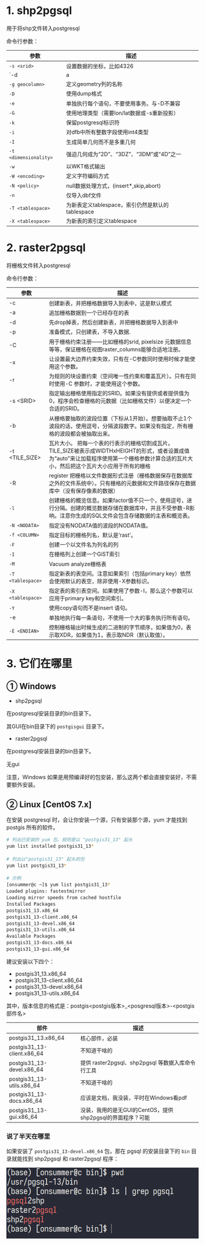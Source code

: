 # 1. shp2pgsql

用于将shp文件转入postgresql

命令行参数：

| 参数                  | 描述                                                         |
| --------------------- | ------------------------------------------------------------ |
| `-s <srid>`           | 设置数据的坐标，比如4326                                     |
| `-d|a|c|p`            | -d 删除原表并重新创建;<br />-a 追加shp数据到当前表后;<br />-c 创建一个新表，默认该模式;<br />-p 准备模式，仅仅创建表 |
| `-g geocolumn>`       | 定义geometry列的名称                                         |
| `-D`                  | 使用dump格式                                                 |
| `-e`                  | 单独执行每个语句，不要使用事务。与-D不兼容                   |
| `-G`                  | 使用地理类型（需要lon/lat数据或-s重新投影）                  |
| `-k`                  | 保留postgresql标识符                                         |
| `-i`                  | 对dfb中所有整数字段使用int4类型                              |
| `-I`                  | 生成简单几何而不是多重几何                                   |
| `-t <dimensionality>` | 强迫几何成为“2D”、“3DZ”、“3DM”或“4D”之一                     |
| `-w`                  | 以WKT格式输出                                                |
| `-W <encoding>`       | 定义字符编码方式                                             |
| `-N <policy>`         | null数据处理方式，(insert*,skip,abort)                       |
| `-n`                  | 仅导入dbf文件                                                |
| `-T <tablespace>`     | 为新表定义tablespace，索引仍然是默认的tablespace             |
| `-X <tablespace>`     | 为新表的索引定义tablespace                                   |



# 2. raster2pgsql

将栅格文件转入postgresql

命令行参数：

| 参数              | 描述                                                         |
| ----------------- | ------------------------------------------------------------ |
| -c                | 创建新表，并把栅格数据导入到表中，这是默认模式               |
| -a                | 追加栅格数据到一个已经存在的表                               |
| -d                | 先drop掉表，然后创建新表，并把栅格数据导入到表中             |
| -p                | 准备模式，只创建表，不导入数据.                              |
| -C                | 用于栅格约束注册——比如栅格的srid, pixelsize 元数据信息等等，保证栅格在视图raster_columns能够合适地注册。 |
| -x                | 让设置最大边界约束失效，只有在-C参数同时使用时候才能使用这个参数。 |
| -r                | 为规则的块设置约束（空间唯一性约束和覆盖瓦片）。只有在同时使用-C 参数时，才能使用这个参数。 |
| -s \<SRID\>       | 指定输出栅格使用指定的SRID。如果没有提供或者提供值为0，程序会检查栅格的元数据（比如栅格文件）以便决定一个合适的SRID。 |
| -b                | 从栅格要抽取的波段位置（下标从1开始）。想要抽取不止1个波段的话，使用逗号，分隔波段数字。如果没有指定，所有栅格的波段都会被抽取出来。 |
| -t \<TILE_SIZE\>  | 瓦片大小。 把每一个表的行表示的栅格切割成瓦片。 TILE_SIZE被表示成WIDTHxHEIGHT的形式，或者设置成值为“auto”来让加载程序使用第一个栅格参数计算合适的瓦片大小，然后把这个瓦片大小应用于所有的栅格 |
| -R                | register 把栅格以文件数据形式注册（栅格数据保存在数据库之外的文件系统中）。只有栅格的元数据和文件路径保存在数据库中（没有保存像素的数据） |
| `-l`              | 创建栅格的概览信息。如果factor值不只一个，使用逗号，进行分隔。创建的概览数据存储在数据库中，并且不受参数-R影响。注意你生成的SQL文件会包含存储数据的主表和概览表。 |
| `-N <NODATA>`     | 指定没有NODATA值的波段的NODATA值。                           |
| `-f <COLUMN>`     | 指定目标的栅格列名，默认是‘rast’。                           |
| `-F`              | 创建一个以文件名为列名的列                                   |
| `-I`              | 在栅格列上创建一个GiST索引                                   |
| `-M`              | Vacuum analyze栅格表                                         |
| `-T <tablespace>` | 指定新表的表空间。注意如果索引（包括primary key）依然会使用默认的表空，除非使用-X参数标识。 |
| `-X <tablespace>` | 指定表的索引表空间。如果使用了参数-I，那么这个参数可以应用于primary key和空间索引。 |
| `-Y`              | 使用copy语句而不是insert 语句。                              |
| -e                | 单独地执行每一条语句，不使用一个大的事务执行所有语句。       |
| `-E <ENDIAN>`     | 控制栅格输出时候生成的二进制的字节顺序，如果值为0，表示取XDR，如果值为1，表示取NDR（默认取值）。 |

# 3. 它们在哪里

## ① Windows

- shp2pgsql

在postgresql安装目录的bin目录下。

其GUI在bin目录下的 `postgisgui` 目录下。

- raster2pgsql

在postgresql安装目录的bin目录下。

无gui



注意，Windows 如果是用预编译好的包安装，那么这两个都会直接安装好，不需要额外安装。

## ② Linux [CentOS 7.x]

在安装 postgresql 时，会让你安装一个源，只有安装那个源，yum 才能找到 postgis 所有的软件。

``` bash
# 列出已安装的 yum 包，规则是以 "postgis31_13" 起头
yum list installed postgis31_13*

# 列出以"postgis31_13" 起头的包
yum list postgis31_13*

# 示例
[onsummer@c ~]$ yum list postgis31_13*
Loaded plugins: fastestmirror
Loading mirror speeds from cached hostfile
Installed Packages
postgis31_13.x86_64                           
postgis31_13-client.x86_64
postgis31_13-devel.x86_64
postgis31_13-utils.x86_64
Available Packages
postgis31_13-docs.x86_64
postgis31_13-gui.x86_64 
```

建议安装以下四个：

- postgis31_13.x86_64 
- postgis31_13-client.x86_64
- postgis31_13-devel.x86_64
- postgis31_13-utils.x86_64

其中，版本信息的格式是：postgis\<postgis版本>_\<posgresql版本>-<postgis部件名>

| 部件                       | 描述                                                       |
| -------------------------- | ---------------------------------------------------------- |
| postgis31_13.x86_64        | 核心部件，必装                                             |
| postgis31_13-client.x86_64 | 不知道干啥的                                               |
| postgis31_13-devel.x86_64  | 提供 raster2pgsql、shp2pgsql 等数据入库命令行工具          |
| postgis31_13-utils.x86_64  | 不知道干啥的                                               |
| postgis31_13-docs.x86_64   | 应该是文档，我没装，平时在Windows看pdf                     |
| postgis31_13-gui.x86_64    | 没装，我用的是无GUI的CentOS，提供shp2pgsql的界面程序？可能 |

### 说了半天在哪里

如果安装了 `postgis31_13-devel.x86_64` 包，那在 pgsql 的安装目录下的 `bin` 目录就能找到 shp2pgsql 和 raster2pgsql 程序：

![image-20201102110820623](attachments/image-20201102110820623.png)